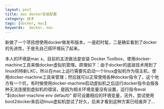 ```yaml
---
layout: post
title: mac docker安装配置 
category: 技术
tags: [docker, mac] 
keywords:  docker, mac
---
```


新做了一个项目想使用docker做发布版本，一是赶时髦，二是确实看到了docker的先进性，于是先自己搭环境玩了起来。

本人的环境是mac x，目前的主流做法是安装 Docker Toolbox，使用docker-machine工具来做docker虚拟机管理。原理如下：由于docker的底层技术用到了linux的特新LXC，所以在mac上运行需要先启动一个linux虚拟机作为宿主机，使用docker-machine工具来管理；然后就可以正常使用各种docker指令了，这个地方有一个坑，有时候使用docker-machine启动虚拟机之后运行docker指令会报各种无法连接到虚拟机的错误，是因为相关环境变量没有设置，运行指令eval "$(docker-machine env default)" 即可设置相应的环境变量，另外，尝试使用boot2docker来启动linux虚拟机尝试了好久，后来才看到这种方案已经废弃了...
